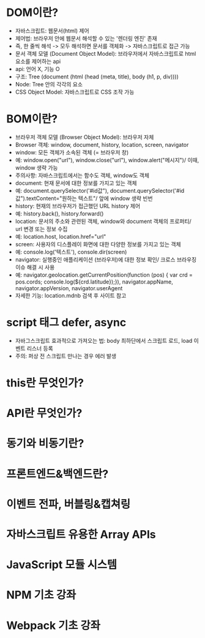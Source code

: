 # DOM이란?

* 자바스크립트: 웹문서(html) 제어
* 제어법: 브라우저 안에 웹문서 해석할 수 있는 '렌더링 엔진' 존재
* 즉, 한 줄씩 해석 -> 모두 해석하면 문서를 객체화 -> 자바스크립트로 접근 가능
* 문서 객체 모델 (Document Object Model): 브라우저에서 자바스크립트로 html 요소를 제어하는 api
* api: 언어 X, 기능 O 
* 구조: Tree (document (html (head (meta, title), body (h1, p, div)))) 
* Node: Tree 안의 각각의 요소
* CSS Object Model: 자바스크립트로 CSS 조작 가능

# BOM이란?
* 브라우저 객체 모델 (Browser Object Model): 브라우저 자체
* Browser 객체: window, document, history, location, screen, navigator
* window: 모든 객체가 소속된 객체 (= 브라우저 창)
* 예: window.open("url"), window.close("url"), window.alert("메시지")/ 이때, window 생략 가능
* 주의사항: 자바스크립트에서는 함수도 객체, window도 객체
* document: 현재 문서에 대한 정보를 가지고 있는 객체
* 예: document.querySelector('#id값"), document.querySelector('#id값").textContent="원하는 텍스트"/ 앞에 window 생략 빈번
* history: 현재의 브라우저가 접근했던 URL history 제어
* 예: history.back(), history.forward()
* location: 문서의 주소와 관련된 객체, window와 document 객체의 프로퍼티/ url 변경 또는 정보 수집
* 예: location.host, location.href="url" 
* screen: 사용자의 디스플레이 화면에 대한 다양한 정보를 가지고 있는 객체
* 예: console.log('텍스트'), console.dir(screen) 
* navigator: 실행중인 애플리케이션 (브라우저)에 대한 정보 확인/ 크로스 브라우징 이슈 해결 시 사용
* 예: navigator.geolocation.getCurrentPosition(function (pos) { var crd = pos.cords; console.log(${crd.latitude});}), navigator.appName, navigator.appVersion, navigator.userAgent
* 자세한 기능: location.mdnb 검색 후 사이트 참고

# script 태그 defer, async
* 자바그스크립트 효과적으로 가져오는 법: body 최하단에서 스크립트 로드, load 이벤트 리스너 등록
* 주의: 퍼상 전 스크립트 만나는 경우 에러 발생

# this란 무엇인가?


# API란 무엇인가?


# 동기와 비동기란?


# 프론트엔드&백엔드란?



# 이벤트 전파, 버블링&캡쳐링


# 자바스크립트 유용한 Array APIs


# JavaScript 모듈 시스템


# NPM 기초 강좌


# Webpack 기초 강좌 

